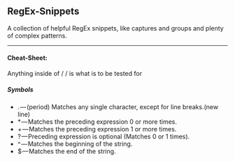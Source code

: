 ## RegEx-Snippets
A collection of helpful RegEx snippets, like captures and groups and plenty of complex patterns.

---------------------------

#### Cheat-Sheet:

Anything inside of / / is what is to be tested for	
##### Symbols
* . — (period) Matches any single character, except for line breaks.(new line)
* * — Matches the preceding expression 0 or more times.
* + — Matches the preceding expression 1 or more times.
* ? — Preceding expression is optional (Matches 0 or 1 times).
* ^ — Matches the beginning of the string.
* $ — Matches the end of the string.

